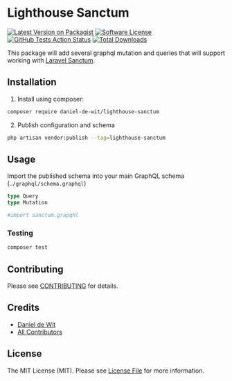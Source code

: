 # Lighthouse Sanctum

[![Latest Version on Packagist](https://img.shields.io/packagist/v/daniel-de-wit/lighthouse-sanctum.svg?style=flat-square)](https://packagist.org/packages/daniel-de-wit/lighthouse-sanctum)
[![Software License](https://img.shields.io/badge/license-MIT-brightgreen.svg?style=flat-square)](LICENSE.md)
[![GitHub Tests Action Status](https://img.shields.io/github/workflow/status/daniel-de-wit/lighthouse-sanctum/run-tests?label=tests)](https://github.com/daniel-de-wit/lighthouse-sanctum/actions?query=workflow%3Arun-tests+branch%3Amaster)
[![Total Downloads](https://img.shields.io/packagist/dt/daniel-de-wit/lighthouse-sanctum.svg?style=flat-square)](https://packagist.org/packages/daniel-de-wit/lighthouse-sanctum)

This package will add several graphql mutation and queries that will support working with [Laravel Sanctum](https://github.com/laravel/sanctum).

## Installation

1. Install using composer:

```bash
composer require daniel-de-wit/lighthouse-sanctum
```

2. Publish configuration and schema

```bash
php artisan vendor:publish --tag=lighthouse-sanctum
```

## Usage

Import the published schema into your main GraphQL schema (`./graphql/schema.graphql`)

```graphql
type Query
type Mutation

#import sanctum.grapqhl
```

### Testing

```bash
composer test
```

## Contributing

Please see [CONTRIBUTING](CONTRIBUTING.md) for details.

## Credits

- [Daniel de Wit](https://github.com/daniel-de-wit)
- [All Contributors](../../contributors)

## License

The MIT License (MIT). Please see [License File](LICENSE.md) for more information.
